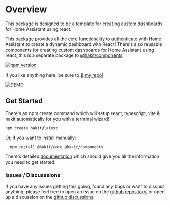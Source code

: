 # Overview

This package is designed to be a template for creating custom dashboards for Home Assistant using react.

This [package](https://www.npmjs.com/package/@hakit/core) provides all the core functionality to authenticate with Home Assistant to create a dynamic dashboard with React! There's also reusable components for creating custom dashboards for Home Assistant using react, this is a separate package to [@hakit/components](https://www.npmjs.com/package/@hakit/components).

[![npm version](https://badge.fury.io/js/@hakit%2Fcore.svg)](https://badge.fury.io/js/@hakit%2Fcore)

If you like anything here, be sure to 🌟 [my repo!](https://github.com/shannonhochkins/ha-component-kit)

![DEMO](https://github.com/shannonhochkins/ha-component-kit/blob/master/stories/hakit-demo.gif?raw=true)

## Get Started
There's an npm create command which will setup react, typescript, vite & hakit automatically for you with a terminal wizard!

```
npm create hakit@latest
```

Or, if you want to install manually:
```
  npm install @hakit/core @hakit/components
```

There's detailed [documentation](https://shannonhochkins.github.io/ha-component-kit) which should give you all the information you need to get started.

### Issues / Discusssions
If you have any issues getting this going, found any bugs or want to discuss anything, please feel free to open an issue on the [github repository](https://github.com/shannonhochkins/ha-component-kit/issues), or open up a discussion on the [github discussions](https://github.com/shannonhochkins/ha-component-kit/discussions).
